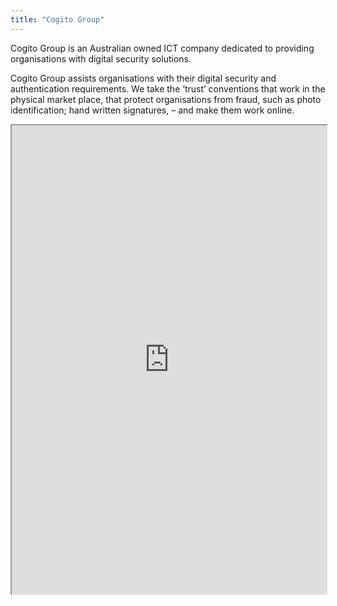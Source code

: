 ```yaml
---
title: "Cogito Group"
---
```


Cogito Group is an Australian owned ICT company dedicated to providing organisations with digital security solutions.

Cogito Group assists organisations with their digital security and authentication requirements. We take the ‘trust’ conventions that work in the physical market place, that protect organisations from fraud, such as photo identification; hand written signatures, – and make them work online.

<iframe height="750" width="100%" src="https://ewelton.github.io/ktest/wiki.html#Cogito%20Group"></iframe>
